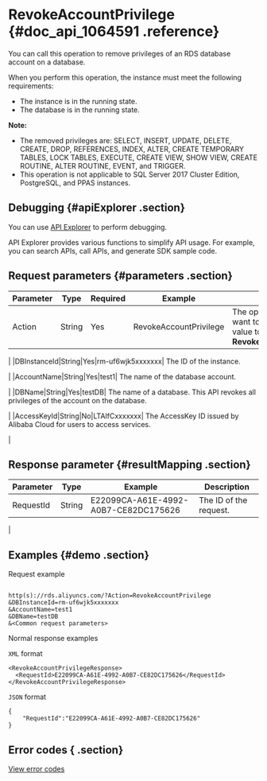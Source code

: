 # RevokeAccountPrivilege {#doc_api_1064591 .reference}

You can call this operation to remove privileges of an RDS database account on a database.

When you perform this operation, the instance must meet the following requirements:

-   The instance is in the running state.
-   The database is in the running state.

**Note:** 

-   The removed privileges are: SELECT, INSERT, UPDATE, DELETE, CREATE, DROP, REFERENCES, INDEX, ALTER, CREATE TEMPORARY TABLES, LOCK TABLES, EXECUTE, CREATE VIEW, SHOW VIEW, CREATE ROUTINE, ALTER ROUTINE, EVENT, and TRIGGER.
-   This operation is not applicable to SQL Server 2017 Cluster Edition, PostgreSQL, and PPAS instances.

## Debugging {#apiExplorer .section}

You can use [API Explorer](https://api.aliyun.com/#product=Rds&api=RevokeAccountPrivilege) to perform debugging.

API Explorer provides various functions to simplify API usage. For example, you can search APIs, call APIs, and generate SDK sample code.

## Request parameters {#parameters .section}

|Parameter|Type|Required|Example|Description|
|---------|----|--------|-------|-----------|
|Action|String|Yes|RevokeAccountPrivilege| The operation that you want to perform. Set the value to **RevokeAccountPrivilege**.

 |
|DBInstanceId|String|Yes|rm-uf6wjk5xxxxxxx| The ID of the instance.

 |
|AccountName|String|Yes|test1| The name of the database account.

 |
|DBName|String|Yes|testDB| The name of a database. This API revokes all privileges of the account on the database.

 |
|AccessKeyId|String|No|LTAIfCxxxxxxx| The AccessKey ID issued by Alibaba Cloud for users to access services.

 |

## Response parameter {#resultMapping .section}

|Parameter|Type|Example|Description|
|---------|----|-------|-----------|
|RequestId|String|E22099CA-A61E-4992-A0B7-CE82DC175626| The ID of the request.

 |

## Examples {#demo .section}

Request example

``` {#request_demo}

http(s)://rds.aliyuncs.com/?Action=RevokeAccountPrivilege
&DBInstanceId=rm-uf6wjk5xxxxxxx
&AccountName=test1
&DBName=testDB
&<Common request parameters>
```

Normal response examples

`XML` format

``` {#xml_return_success_demo}
<RevokeAccountPrivilegeResponse>
  <RequestId>E22099CA-A61E-4992-A0B7-CE82DC175626</RequestId> 
</RevokeAccountPrivilegeResponse> 
```

`JSON` format

``` {#json_return_success_demo}
{
	"RequestId":"E22099CA-A61E-4992-A0B7-CE82DC175626"
}
```

## Error codes { .section}

[View error codes](https://error-center.alibabacloud.com/status/product/Rds)

